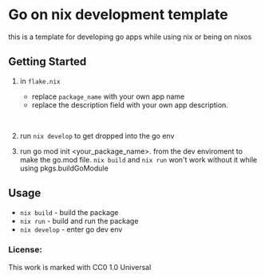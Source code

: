 # Go on nix development template

this is a template for developing go apps while using nix or being on nixos

## Getting Started

1. in `flake.nix`

   - replace `package_name` with your own app name
   - replace the description field with your own app description.

<br />
   
2. run `nix develop` to get dropped into the go env

3. run go mod init <your_package_name>. from the dev enviroment to make the
   go.mod file. `nix build` and `nix run` won't work without it while using
   pkgs.buildGoModule

## Usage

- `nix build` - build the package
- `nix run` - build and run the package
- `nix develop` - enter go dev env

### License:

This work is marked with CC0 1.0 Universal

